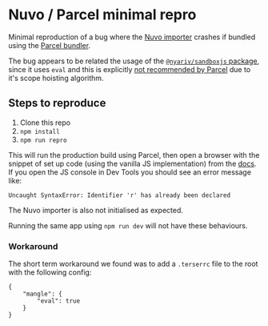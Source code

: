 # Nuvo / Parcel minimal repro

Minimal reproduction of a bug where the [Nuvo importer](https://docs.getnuvo.com/sdk/start/) crashes if bundled using the [Parcel bundler](https://parceljs.org/).

The bug appears to be related the usage of the [`@nyariv/sandboxjs` package](https://github.com/nyariv/SandboxJS), since it uses `eval` and this is explicitly [not recommended by Parcel](https://parceljs.org/features/scope-hoisting/#avoid-eval) due to it's scope hoisting algorithm.

## Steps to reproduce

1. Clone this repo
2. `npm install`
3. `npm run repro`

This will run the production build using Parcel, then open a browser with the snippet of set up code (using the vanilla JS implementation) from the [docs](https://docs.getnuvo.com/sdk/start/#set-up-settings). If you open the JS console in Dev Tools you should see an error message like:

```
Uncaught SyntaxError: Identifier 'r' has already been declared
```

The Nuvo importer is also not initialised as expected.

Running the same app using `npm run dev` will not have these behaviours.

### Workaround

The short term workaround we found was to add a `.terserrc` file to the root with the following config:

```
{
    "mangle": {
        "eval": true
    }
}
```
